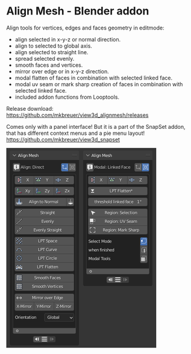 # Align Mesh - Blender addon

Align tools for vertices, edges and faces geometry in editmode:
- align selected in x-y-z or normal direction.
- align to selected to global axis.
- align selected to straight line.
- spread selected evenly.
- smooth faces and vertices.
- mirror over edge or in x-y-z direction.
- modal flatten of faces in combination with selected linked face. 
- modal uv seam or mark sharp creation of faces in combination with selected linked face. 
- included addon functions from Looptools.

Release download: https://github.com/mkbreuer/view3d_alignmesh/releases

Comes only with a panel interface! 
But it is a part of the SnapSet addon, that has different context menus and a pie menu layout!
https://github.com/mkbreuer/view3d_snapset

![Panel layout: ](./images/ui_alignmesh.png)